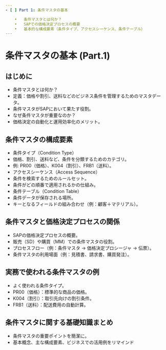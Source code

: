 ```yaml
---
- [ ] Part 1: 条件マスタの基本

	•	条件マスタとは何か？
	•	SAPでの価格決定プロセスの概要
	•	基本的な構成要素（条件タイプ、アクセスシーケンス、条件テーブル）
---
```


# 条件マスタの基本 (Part.1)

## はじめに

- 条件マスタとは何か？
- 定義：価格や割引、送料などのビジネス条件を管理するためのマスタデータ。
- 条件マスタがSAPにおいて果たす役割。
- なぜ条件マスタが重要なのか？
- 価格決定の自動化と運用効率化のメリット。

## 条件マスタの構成要素

- 条件タイプ（Condition Type）
- 価格、割引、送料など、条件を分類するためのカテゴリ。
- 例: PR00（価格）、K004（割引）、FRB1（送料）。
- アクセスシーケンス（Access Sequence）
- 条件を検索するためのルールセット。
- 条件がどの順番で適用されるかの仕組み。
- 条件テーブル（Condition Table）
- 条件データが保存される場所。
- キーとなるフィールドの組み合わせ（例：顧客＋マテリアル）。

## 条件マスタと価格決定プロセスの関係

- SAPの価格決定プロセスの概要。
- 販売（SD）や購買（MM）での条件マスタの役割。
- プロセスフロー（例：条件マスタ → 価格決定プロシージャ → 伝票）。
- 条件マスタの利用場面（例：見積書、請求書、購買発注）。

## 実務で使われる条件マスタの例

- よく使われる条件タイプ。
- PR00（価格）：標準的な商品の価格。
- K004（割引）：取引先向けの割引条件。
- FRB1（送料）：配送費用の自動計算。

## 条件マスタに関する基礎知識まとめ

- 条件マスタの重要ポイントを簡潔に。
- 基本概念、主な構成要素、ビジネスでの活用例をリマインド

